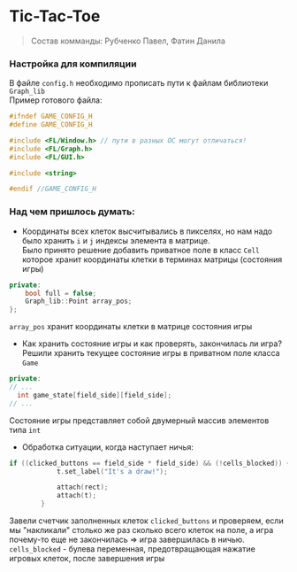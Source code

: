 # Tic-Tac-Toe

>Состав комманды: Рубченко Павел, Фатин Данила

### Настройка для компиляции
В файле `config.h` необходимо прописать пути к файлам библиотеки `Graph_lib`  
Пример готового файла:
```cpp
#ifndef GAME_CONFIG_H
#define GAME_CONFIG_H

#include <FL/Window.h> // пути в разных ОС могут отличаться!
#include <FL/Graph.h>
#include <FL/GUI.h>

#include <string>

#endif //GAME_CONFIG_H
```

### Над чем пришлось думать:
* Координаты всех клеток высчитывались в пикселях, но нам надо было хранить `i` и `j` индексы элемента в матрице.  
Было принято решение добавить приватное поле в класс `Cell` которое хранит координаты клетки в терминах матрицы (состояния игры)
```cpp
private:
    bool full = false;
    Graph_lib::Point array_pos;
};
```
`array_pos` хранит координаты клетки в матрице состояния игры
* Как хранить состояние игры и как проверять, закончилась ли игра?  
Решили хранить текущее состояние игры в приватном поле класса `Game`
```cpp
private:
// ...
  int game_state[field_side][field_side];
// ...
``` 
Состояние игры представляет собой двумерный массив элементов типа `int`

* Обработка ситуации, когда наступает ничья:  
```cpp
if ((clicked_buttons == field_side * field_side) && (!cells_blocked)) {
            t.set_label("It's a draw!");

            attach(rect);
            attach(t);
        }
```
Завели счетчик заполненных клеток `clicked_buttons` и проверяем, если мы "накликали" столько же раз сколько всего клеток на поле, а игра почему-то еще не закончилась => игра завершилась в ничью.
`cells_blocked` - булева переменная, предотвращающая нажатие игровых клеток, после завершения игры 